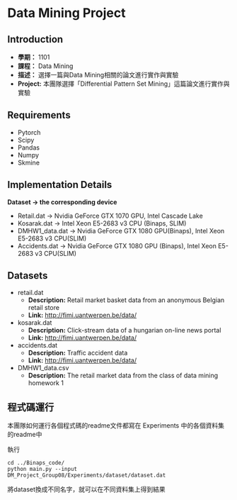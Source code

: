 # Data Mining Project

## Introduction
* **學期：** 1101
* **課程：** Data Mining
* **描述：** 選擇一篇與Data Mining相關的論文進行實作與實驗
* **Project:** 本團隊選擇「Differential Pattern Set Mining」這篇論文進行實作與實驗

## Requirements
* Pytorch
* Scipy
* Pandas
* Numpy
* Skmine

## Implementation Details
**Dataset → the corresponding device**
* Retail.dat → Nvidia GeForce GTX 1070 GPU, Intel Cascade Lake
* Kosarak.dat → Intel Xeon E5-2683 v3 CPU (Binaps, SLIM)
* DMHW1_data.dat → Nvidia GeForce GTX 1080 GPU(Binaps), Intel Xeon E5-2683 v3 CPU(SLIM)
* Accidents.dat → Nvidia GeForce GTX 1080 GPU (Binaps), Intel Xeon E5-2683 v3 CPU(SLIM)

## Datasets
* retail.dat
  * **Description:** Retail market basket data from an anonymous Belgian retail store
  * **Link:** http://fimi.uantwerpen.be/data/ 
* kosarak.dat
  * **Description:** Click-stream data of a hungarian on-line news portal
  * **Link:** http://fimi.uantwerpen.be/data/ 
* accidents.dat
  * **Description:** Traffic accident data
  * **Link:** http://fimi.uantwerpen.be/data/ 
* DMHW1_data.csv
  * **Description:** The retail market data from the class of data mining homework 1

## 程式碼運行

本團隊如何運行各個程式碼的readme文件都寫在 Experiments 中的各個資料集的readme中

執行 
```
cd ../Binaps_code/  
python main.py --input DM_Project_Group08/Experiments/dataset/dataset.dat
```
將dataset換成不同名字，就可以在不同資料集上得到結果
